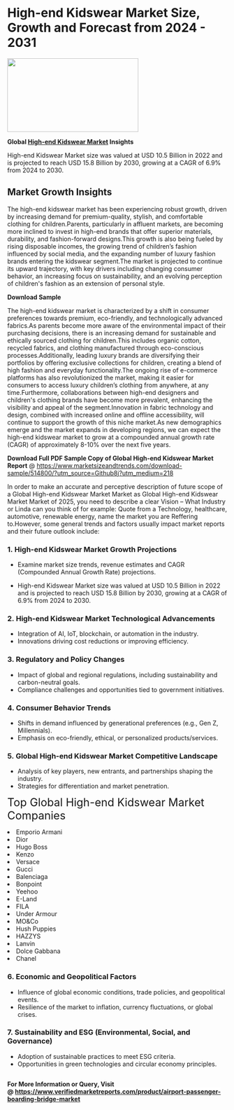 <H1>High-end Kidswear Market Size, Growth and Forecast from 2024 - 2031</H1><img class="aligncenter size-medium wp-image-584254" src="https://thirdeyenews.in/wp-content/uploads/2024/09/Global-Market-Research-300x168.jpeg" alt="" width="300" height="168" /><p><strong>Global&nbsp;<a href="https://www.marketsizeandtrends.com/download-sample/514800/?utm_source=Github8j?utm_medium=218">High-end Kidswear Market</a> Insights</strong></p><p>High-end Kidswear Market size was valued at USD 10.5 Billion in 2022 and is projected to reach USD 15.8 Billion by 2030, growing at a CAGR of 6.9% from 2024 to 2030.</p><p><h2>Market Growth Insights</h2> <p>The high-end kidswear market has been experiencing robust growth, driven by increasing demand for premium-quality, stylish, and comfortable clothing for children.Parents, particularly in affluent markets, are becoming more inclined to invest in high-end brands that offer superior materials, durability, and fashion-forward designs.This growth is also being fueled by rising disposable incomes, the growing trend of children’s fashion influenced by social media, and the expanding number of luxury fashion brands entering the kidswear segment.The market is projected to continue its upward trajectory, with key drivers including changing consumer behavior, an increasing focus on sustainability, and an evolving perception of children's fashion as an extension of personal style.</p> <p><strong>Download Sample</strong></p> <p>The high-end kidswear market is characterized by a shift in consumer preferences towards premium, eco-friendly, and technologically advanced fabrics.As parents become more aware of the environmental impact of their purchasing decisions, there is an increasing demand for sustainable and ethically sourced clothing for children.This includes organic cotton, recycled fabrics, and clothing manufactured through eco-conscious processes.Additionally, leading luxury brands are diversifying their portfolios by offering exclusive collections for children, creating a blend of high fashion and everyday functionality.The ongoing rise of e-commerce platforms has also revolutionized the market, making it easier for consumers to access luxury children’s clothing from anywhere, at any time.Furthermore, collaborations between high-end designers and children's clothing brands have become more prevalent, enhancing the visibility and appeal of the segment.Innovation in fabric technology and design, combined with increased online and offline accessibility, will continue to support the growth of this niche market.As new demographics emerge and the market expands in developing regions, we can expect the high-end kidswear market to grow at a compounded annual growth rate (CAGR) of approximately 8-10% over the next five years.</p> <p><span class=""><strong>Download Full PDF Sample Copy of Global High-end Kidswear Market Report</strong> @ <a href="https://www.marketsizeandtrends.com/download-sample/514800/?utm_source=Github8j?utm_medium=218" target="_blank">https://www.marketsizeandtrends.com/download-sample/514800/?utm_source=Github8j?utm_medium=218</a></span></p><p>In order to make an accurate and perceptive description of future scope of a Global&nbsp;High-end Kidswear Market Market as Global&nbsp;High-end Kidswear Market Market of 2025, you need to describe a clear Vision &ndash; What Industry or Linda can you think of for example: Quote from a Technology, healthcare, automotive, renewable energy, name the market you are Reffering to.However, some general trends and factors usually impact market reports and their future outlook include:</p><h3>1.&nbsp;<strong>High-end Kidswear Market Growth Projections</strong></h3><ul><li>Examine market size trends, revenue estimates and CAGR (Compounded Annual Growth Rate) projections.</li><li><p>High-end Kidswear Market size was valued at USD 10.5 Billion in 2022 and is projected to reach USD 15.8 Billion by 2030, growing at a CAGR of 6.9% from 2024 to 2030.</p></li></ul><h3>2.&nbsp;<strong>High-end Kidswear Market Technological Advancements</strong></h3><ul><li>Integration of AI, IoT, blockchain, or automation in the industry.</li><li>Innovations driving cost reductions or improving efficiency.</li></ul><h3>3.&nbsp;<strong>Regulatory and Policy Changes</strong></h3><ul><li>Impact of global and regional regulations, including sustainability and carbon-neutral goals.</li><li>Compliance challenges and opportunities tied to government initiatives.</li></ul><h3>4.&nbsp;<strong>Consumer Behavior Trends</strong></h3><ul><li>Shifts in demand influenced by generational preferences (e.g., Gen Z, Millennials).</li><li>Emphasis on eco-friendly, ethical, or personalized products/services.</li></ul><h3>5.&nbsp;<strong>Global High-end Kidswear Market Competitive Landscape</strong></h3><ul><li>Analysis of key players, new entrants, and partnerships shaping the industry.</li><li>Strategies for differentiation and market penetration.</li></ul><p data-pm-slice="1 1 []"><span style="color: inherit; font-family: inherit; font-size: 25px;">Top Global High-end Kidswear Market Companies</span></p><div class="" data-test-id=""><p><li>Emporio Armani</li><li> Dior</li><li> Hugo Boss</li><li> Kenzo</li><li> Versace</li><li> Gucci</li><li> Balenciaga</li><li> Bonpoint</li><li> Yeehoo</li><li> E-Land</li><li> FILA</li><li> Under Armour</li><li> MO&Co</li><li> Hush Puppies</li><li> HAZZYS</li><li> Lanvin</li><li> Dolce Gabbana</li><li> Chanel</li></p></div><h3>6.&nbsp;<strong>Economic and Geopolitical Factors</strong></h3><ul><li>Influence of global economic conditions, trade policies, and geopolitical events.</li><li>Resilience of the market to inflation, currency fluctuations, or global crises.</li></ul><h3>7.&nbsp;<strong>Sustainability and ESG (Environmental, Social, and Governance)</strong></h3><ul><li>Adoption of sustainable practices to meet ESG criteria.</li><li>Opportunities in green technologies and circular economy principles.</li></ul><h2><strong style="font-size: 14px;">For More Information or Query, Visit @&nbsp;</strong><a style="background-color: #ffffff; font-size: 14px;" href="https://www.marketsizeandtrends.com/report/high-end-kidswear-market/" target="_blank">https://www.verifiedmarketreports.com/product/airport-passenger-boarding-bridge-market</a></h2>